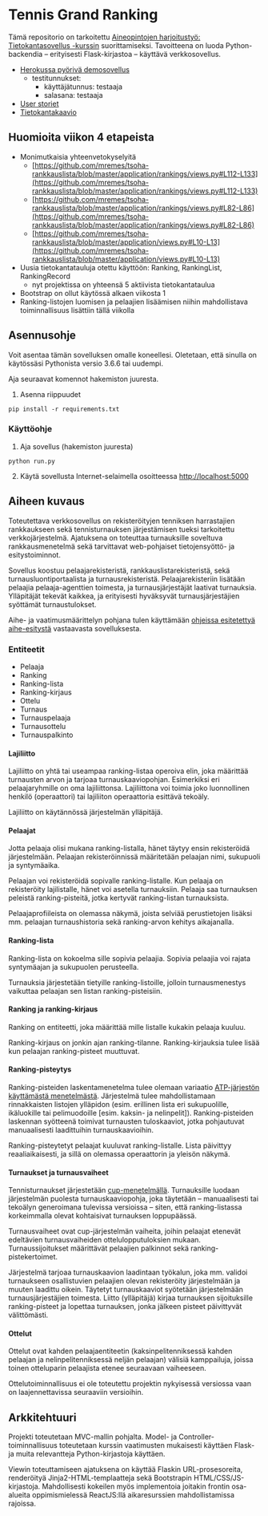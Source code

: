 # Tennis Grand Ranking
Tämä repositorio on tarkoitettu [Aineopintojen harjoitustyö: Tietokantasovellus -kurssin](https://courses.helsinki.fi/fi/tkt20011/124960890) suorittamiseksi. Tavoitteena on luoda Python-backendia – erityisesti Flask-kirjastoa – käyttävä verkkosovellus.

* [Herokussa pyörivä demosovellus](https://tsoha-rankkauslista.herokuapp.com/)
    - testitunnukset:
        - käyttäjätunnus: testaaja
        - salasana: testaaja
* [User storiet](/docs/user_stories.md)
* [Tietokantakaavio](/docs/images/ermodel.png)

## Huomioita viikon 4 etapeista
* Monimutkaisia yhteenvetokyselyitä
    - [https://github.com/mremes/tsoha-rankkauslista/blob/master/application/rankings/views.py#L112-L133](https://github.com/mremes/tsoha-rankkauslista/blob/master/application/rankings/views.py#L112-L133)
    - [https://github.com/mremes/tsoha-rankkauslista/blob/master/application/rankings/views.py#L82-L86](https://github.com/mremes/tsoha-rankkauslista/blob/master/application/rankings/views.py#L82-L86)
    - [https://github.com/mremes/tsoha-rankkauslista/blob/master/application/views.py#L10-L13](https://github.com/mremes/tsoha-rankkauslista/blob/master/application/views.py#L10-L13)
* Uusia tietokantatauluja otettu käyttöön: Ranking, RankingList, RankingRecord
    - nyt projektissa on yhteensä 5 aktiivista tietokantataulua
* Bootstrap on ollut käytössä alkaen viikosta 1
* Ranking-listojen luomisen ja pelaajien lisäämisen niihin mahdollistava toiminnallisuus lisättiin tällä viikolla

## Asennusohje
Voit asentaa tämän sovelluksen omalle koneellesi. Oletetaan, että sinulla on käytössäsi Pythonista versio 3.6.6 tai uudempi.

Aja seuraavat komennot hakemiston juuresta.

1. Asenna riippuudet
```
pip install -r requirements.txt
```

### Käyttöohje

1. Aja sovellus (hakemiston juuresta)
```
python run.py
```

2. Käytä sovellusta Internet-selaimella osoitteessa [http://localhost:5000](http://localhost:5000)


## Aiheen kuvaus
Toteutettava verkkosovellus on rekisteröityjen tenniksen harrastajien rankkaukseen sekä tennisturnauksen järjestämisen tueksi tarkoitettu verkkojärjestelmä. Ajatuksena on toteuttaa turnauksille soveltuva rankkausmenetelmä sekä tarvittavat web-pohjaiset tietojensyöttö- ja esitystoiminnot.

Sovellus koostuu pelaajarekisteristä, rankkauslistarekisteristä, sekä turnausluontiportaalista ja turnausrekisteristä. Pelaajarekisteriin lisätään pelaajia pelaaja-agenttien toimesta, ja turnausjärjestäjät laativat turnauksia. Ylläpitäjät tekevät kaikkea, ja erityisesti hyväksyvät turnausjärjestäjien syöttämät turnaustulokset.

Aihe- ja vaatimusmäärittelyn pohjana tulen käyttämään [ohjeissa esitetettyä aihe-esitystä](http://advancedkittenry.github.io/suunnittelu_ja_tyoymparisto/aiheet/Rankkauslista.html) vastaavasta sovelluksesta.

### Entiteetit
* Pelaaja
* Ranking
* Ranking-lista
* Ranking-kirjaus
* Ottelu
* Turnaus
* Turnauspelaaja
* Turnausottelu
* Turnauspalkinto

#### Lajiliitto
Lajiliitto on yhtä tai useampaa ranking-listaa operoiva elin, joka määrittää turnausten arvon ja tarjoaa turnauskaaviopohjan. Esimerkiksi eri pelaajaryhmille on oma lajiliittonsa. Lajiliittona voi toimia joko luonnollinen henkilö (operaattori) tai lajiliiton operaattoria esittävä tekoäly.

Lajiliitto on käytännössä järjestelmän ylläpitäjä.

#### Pelaajat
Jotta pelaaja olisi mukana ranking-listalla, hänet täytyy ensin rekisteröidä järjestelmään. Pelaajan rekisteröinnissä määritetään pelaajan nimi, sukupuoli ja syntymäaika.

Pelaajan voi rekisteröidä sopivalle ranking-listalle. Kun pelaaja on rekisteröity lajilistalle, hänet voi asetella turnauksiin. Pelaaja saa turnauksen peleistä ranking-pisteitä, jotka kertyvät ranking-listan turnauksista.

Pelaajaprofiileista on olemassa näkymä, joista selviää perustietojen lisäksi mm. pelaajan turnaushistoria sekä ranking-arvon kehitys aikajanalla.

#### Ranking-lista
Ranking-lista on kokoelma sille sopivia pelaajia. Sopivia pelaajia voi rajata syntymäajan ja sukupuolen perusteella.

Turnauksia järjestetään tietyille ranking-listoille, jolloin turnausmenestys vaikuttaa pelaajan sen listan ranking-pisteisiin.


#### Ranking ja ranking-kirjaus
Ranking on entiteetti, joka määrittää mille listalle kukakin pelaaja kuuluu.

Ranking-kirjaus on jonkin ajan ranking-tilanne. Ranking-kirjauksia tulee lisää kun pelaajan ranking-pisteet muuttuvat.

#### Ranking-pisteytys
Ranking-pisteiden laskentamenetelma tulee olemaan variaatio [ATP-järjestön käyttämästä menetelmästä](https://en.wikipedia.org/wiki/ATP_Rankings#Ranking_method). Järjestelmä tulee mahdollistamaan rinnakkaisten listojen ylläpidon (esim. erillinen lista eri sukupuolille, ikäluokille tai pelimuodoille [esim. kaksin- ja nelinpelit]). Ranking-pisteiden laskennan syötteenä toimivat turnausten tuloskaaviot, jotka pohjautuvat manuaalisesti laadittuihin turnauskaavioihin.

Ranking-pisteytetyt pelaajat kuuluvat ranking-listalle. Lista päivittyy reaaliaikaisesti, ja sillä on olemassa operaattorin ja yleisön näkymä.

#### Turnaukset ja turnausvaiheet
Tennisturnaukset järjestetään [cup-menetelmällä](https://en.wikipedia.org/wiki/Single-elimination_tournament). Turnauksille luodaan järjestelmän puolesta turnauskaaviopohja, joka täytetään – manuaalisesti tai tekoälyn generoimana tulevissa versioissa – siten, että ranking-listassa korkeimmalla olevat kohtaisivat turnauksen loppupäässä.

Turnausvaiheet ovat cup-järjestelmän vaiheita, joihin pelaajat etenevät edeltävien turnausvaiheiden ottelulopputuloksien mukaan. Turnaussijoitukset määrittävät pelaajien palkinnot sekä ranking-pistekertoimet.

Järjestelmä tarjoaa turnauskaavion laadintaan työkalun, joka mm. validoi turnaukseen osallistuvien pelaajien olevan rekisteröity järjestelmään ja muuten laadittu oikein. Täytetyt turnauskaaviot syötetään järjestelmään turnausjärjestäjien toimesta. Liitto (ylläpitäjä) kirjaa turnauksen sijoituksille ranking-pisteet ja lopettaa turnauksen, jonka jälkeen pisteet päivittyvät välittömästi.

#### Ottelut
Ottelut ovat kahden pelaajaentiteetin (kaksinpelitenniksessä kahden pelaajan ja nelinpelitenniksessä neljän pelaajan) välisiä kamppailuja, joissa toinen otteluparin pelaajista etenee seuraavaan vaiheeseen.

Ottelutoiminnallisuus ei ole toteutettu projektin nykyisessä versiossa vaan on laajennettavissa seuraaviin versioihin.

## Arkkitehtuuri
Projekti toteutetaan MVC-mallin pohjalta. Model- ja Controller-toiminnallisuus toteutetaan kurssin vaatimusten mukaisesti käyttäen Flask- ja muita relevantteja Python-kirjastoja käyttäen.

Viewin toteuttamiseen ajatuksena on käyttää Flaskin URL-prosesoreita, renderöityä Jinja2-HTML-templaatteja sekä Bootstrapin HTML/CSS/JS-kirjastoja. Mahdollisesti kokeilen myös implementoia joitakin frontin osa-alueita oppimismielessä ReactJS:llä aikaresurssien mahdollistamissa rajoissa.

